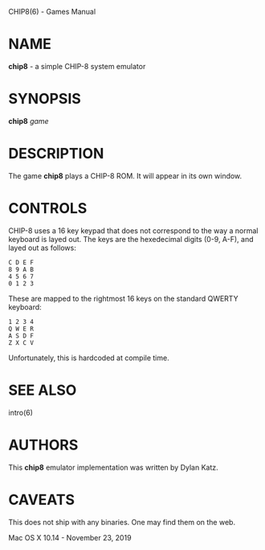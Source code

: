 CHIP8(6) - Games Manual

# NAME

**chip8** - a simple CHIP-8 system emulator

# SYNOPSIS

**chip8**
*game*

# DESCRIPTION

The game
**chip8**
plays a CHIP-8 ROM. It will appear in its own window.

# CONTROLS

CHIP-8 uses a 16 key keypad that does not correspond to the way a normal
keyboard is layed out. The keys are the hexedecimal digits (0-9, A-F), and
layed out as follows:

	C D E F  
	8 9 A B  
	4 5 6 7  
	0 1 2 3

These are mapped to the rightmost 16 keys on the standard QWERTY keyboard:

	1 2 3 4  
	Q W E R  
	A S D F  
	Z X C V

Unfortunately, this is hardcoded at compile time.

# SEE ALSO

intro(6)

# AUTHORS

This
**chip8**
emulator implementation was written by Dylan Katz.

# CAVEATS

This does not ship with any binaries. One may find them on the web.

Mac OS X 10.14 - November 23, 2019

